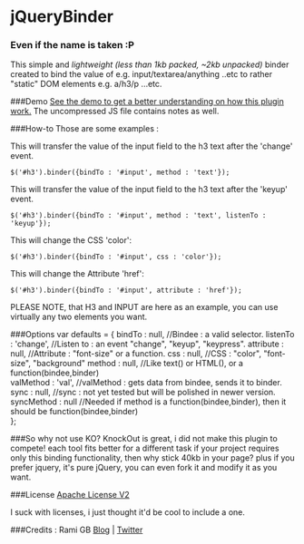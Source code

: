 # jQueryBinder
### Even if the name is taken :P

This simple and *lightweight (less than 1kb packed, ~2kb unpacked)* binder created to bind the value of e.g. input/textarea/anything ..etc 
to rather "static" DOM elements e.g. a/h3/p ...etc.

###Demo
[See the demo to get a better understanding on how this plugin work.](https://googledrive.com/host/0By1vPHcQTVeSUkpjLXY0bGpwZUE/)
The uncompressed JS file contains notes as well.

###How-to
Those are some examples :

This will transfer the value of the input field to the h3 text after the 'change' event.

	$('#h3').binder({bindTo : '#input', method : 'text'});

This will transfer the value of the input field to the h3 text after the 'keyup' event.

	$('#h3').binder({bindTo : '#input', method : 'text', listenTo : 'keyup'});

This will change the CSS 'color':	

	$('#h3').binder({bindTo : '#input', css : 'color'});

This will change the Attribute 'href':	

	$('#h3').binder({bindTo : '#input', attribute : 'href'});

PLEASE NOTE, that H3 and INPUT are here as an example, you can use virtually any two elements you want.
	

###Options
	var defaults = {
		bindTo 			: null, 		//Bindee 		:  a valid selector.
		listenTo		: 'change', 	//Listen to 	:  an event "change", "keyup", "keypress".
		attribute 		: null, 		//Attribute 	:  "font-size" or a function.
		css 			: null, 		//CSS 			:  "color", "font-size", "background"
		method 			: null, 		//Like text() or HTML(), or a function(bindee,binder)   			   			
		valMethod		: 'val', 		//valMethod		: gets data from bindee, sends it to binder.		
		sync			: null, 		//sync			: not yet tested but will be polished in newer version.
		syncMethod 	    : null 			//Needed if method is a function(bindee,binder), then it should be function(bindee,binder)   			   			
	};	

###So why not use KO?
KnockOut is great, i did not make this plugin to compete! each tool fits better for a different task
if your project requires only this binding functionality, then why stick 40kb in your page?
plus if you prefer jquery, it's pure jQuery, you can even fork it and modify it as you want.

###License
[Apache License V2](http://www.apache.org/licenses/LICENSE-2.0)

I suck with licenses, i just thought it'd be cool to include a one.

###Credits : 
Rami GB [Blog](http://ramigbtech.blogspot.com) | [Twitter](http://www.twitter.com/ramigb)